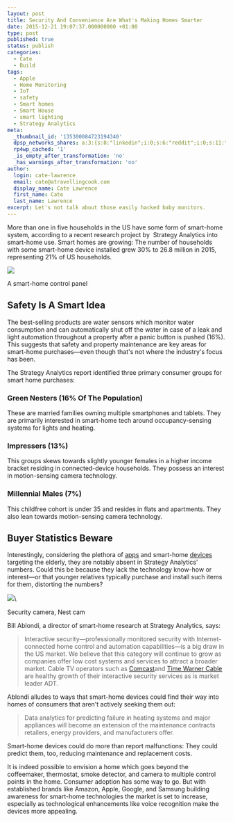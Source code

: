 ```yaml
---
layout: post
title: Security And Convenience Are What's Making Homes Smarter
date: 2015-12-21 19:07:37.000000000 +01:00
type: post
published: true
status: publish
categories:
  - Cate
  - Build
tags:
  - Apple
  - Home Monitoring
  - IoT
  - safety
  - Smart homes
  - Smart House
  - smart lighting
  - Strategy Analytics
meta:
  _thumbnail_id: '135300084723194340'
  dpsp_networks_shares: a:3:{s:8:"linkedin";i:0;s:6:"reddit";i:0;s:11:"google-plus";i:0;}
  rp4wp_cached: '1'
  _is_empty_after_transformation: 'no'
  _has_warnings_after_transformation: 'no'
author:
  login: cate-lawrence
  email: cate@atravellingcook.com
  display_name: Cate Lawrence
  first_name: Cate
  last_name: Lawrence
excerpt: Let's not talk about those easily hacked baby monitors.
---
```

More than one in five households in the US have some form of smart-home
system, according to a recent research project by  Strategy Analytics
into smart-home use. Smart homes are growing: The number of households
with some smart-home device installed grew 30% to 26.8 million in 2015,
representing 21% of US households.

![](rw-import/MTM1MzAwMDUyNTEwODk2MDk4.png)

A smart-home control panel

Safety Is A Smart Idea
----------------------

The best-selling products are water sensors which monitor water
consumption and can automatically shut off the water in case of a leak
and light automation throughout a property after a panic button is
pushed (16%). This suggests that safety and property maintenance are key
areas for smart-home purchases—even though that's not where the
industry's focus has been.

The Strategy Analytics report identified three primary consumer groups
for smart home purchases:

### Green Nesters (16% Of The Population)

These are married families owning multiple smartphones and tablets. They
are primarily interested in smart-home tech around occupancy-sensing
systems for lights and heating.

### Impressers (13%)

This groups skews towards slightly younger females in a higher income
bracket residing in connected-device households. They possess an
interest in motion-sensing camera technology.

### Millennial Males (7%)

This childfree cohort is under 35 and resides in flats and apartments.
They also lean towards motion-sensing camera technology.

Buyer Statistics Beware
-----------------------

Interestingly, considering the plethora of
[apps](http://appcrawlr.com/ios-apps/best-apps-elderly-parents) and
smart-home
[devices](http://www.makeuseof.com/tag/8-devices-elderly-relatives-safe-at-home/)
targeting the elderly, they are notably absent in Strategy Analytics'
numbers. Could this be because they lack the technology know-how or
interest—or that younger relatives typically purchase and install such
items for them, distorting the numbers? 

![](rw-import/MTM1Mjk5OTg2NDc1NzUxOTAy.jpg)\

Security camera, Nest cam

Bill Ablondi, a director of smart-home research at Strategy Analytics,
says: 

> Interactive security—professionally monitored security with
> Internet-connected home control and automation capabilities—is a big
> draw in the US market. We believe that this category will continue to
> grow as companies offer low cost systems and services to attract a
> broader market. Cable TV operators such as
> [Comcast](http://corporate.comcast.com/news-information/news-feed/the-future-of-the-home-bringing-the-power-of-the-cloud-to-home-management)and
> [Time Warner
> Cable](http://www.timewarnercable.com/en/intelligenthome/overview.html)
> are healthy growth of their interactive security services as is market
> leader ADT.

Ablondi alludes to ways that smart-home devices could find their way
into homes of consumers that aren't actively seeking them out:

> Data analytics for predicting failure in heating systems and major
> appliances will become an extension of the maintenance contracts
> retailers, energy providers, and manufacturers offer. 

Smart-home devices could do more than report malfunctions: They could
predict them, too, reducing maintenance and replacement costs.

It is indeed possible to envision a home which goes beyond the
coffeemaker, thermostat, smoke detector, and camera to multiple control
points in the home. Consumer adoption has some way to go. But with
established brands like Amazon, Apple, Google, and Samsung building
awareness for smart-home technologies the market is set to increase,
especially as technological enhancements like voice recognition make the
devices more appealing. 
